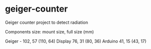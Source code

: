 # geiger-counter
Geiger counter project to detect radiation


Components size: mount size, full size (mm)

Geiger - 102, 57 (110, 64)
Display 76, 31 (80, 36)
Arduino 41, 15 (43, 17)
